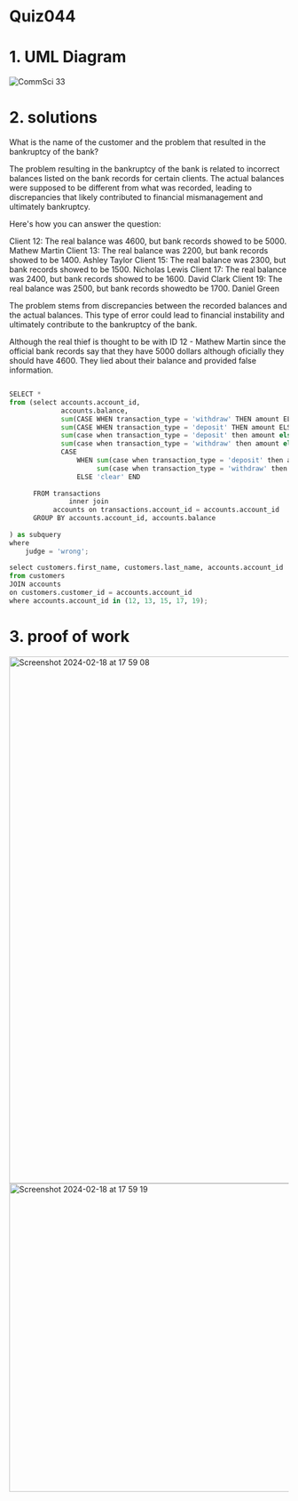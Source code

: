 # Quiz044



# 1. UML Diagram


![CommSci 33](https://github.com/Rokyyz/Unit3/assets/134658259/20b501b9-75cb-4227-87a4-723180f26c12)


# 2. solutions

What is the name of the customer and the problem that resulted in the bankruptcy of the bank?

The problem resulting in the bankruptcy of the bank is related to incorrect balances listed on the bank records for certain clients. The actual balances were supposed to be different from what was recorded, leading to discrepancies that likely contributed to financial mismanagement and ultimately bankruptcy.

Here's how you can answer the question:

Client 12: The real balance was 4600, but bank records showed to be 5000. Mathew Martin
Client 13: The real balance was 2200, but bank records showed to be 1400. Ashley Taylor
Client 15: The real balance was 2300, but bank records showed to be 1500. Nicholas Lewis
Client 17: The real balance was 2400, but bank records showed to be 1600. David Clark
Client 19: The real balance was 2500, but bank records showedto be 1700. Daniel Green


The problem stems from discrepancies between the recorded balances and the actual balances. This type of error could lead to financial instability and ultimately contribute to the bankruptcy of the bank.

Although the real thief is thought to be with ID 12 - Mathew Martin since the official bank records say that they have 5000 dollars although oficially they should have 4600. They lied about their balance and provided false information.

```.py

SELECT *                                                                                                                                                                                                                                                  
from (select accounts.account_id,                                                                                                                                                                                                                         
             accounts.balance,                                                                                                                                                                                                                            
             sum(CASE WHEN transaction_type = 'withdraw' THEN amount ELSE 0 END) AS withdraw,                                                                                                                                                             
             sum(CASE WHEN transaction_type = 'deposit' THEN amount ELSE 0 END)  AS deposit,                                                                                                                                                              
             sum(case when transaction_type = 'deposit' then amount else 0 end) -                                                                                                                                                                         
             sum(case when transaction_type = 'withdraw' then amount else 0 end) as real_balance,                                                                                                                                                         
             CASE                                                                                                                                                                                                                                         
                 WHEN sum(case when transaction_type = 'deposit' then amount else 0 end) -                                                                                                                                                                
                      sum(case when transaction_type = 'withdraw' then amount else 0 end) != balance THEN 'wrong'                                                                                                                                         
                 ELSE 'clear' END                                                AS 'judge'                                                                                                                                                               
                                                                                                                                                                                                                                                          
      FROM transactions                                                                                                                                                                                                                                   
               inner join                                                                                                                                                                                                                                 
           accounts on transactions.account_id = accounts.account_id                                                                                                                                                                                      
      GROUP BY accounts.account_id, accounts.balance                                                                                                                                                                                                      
                                                                                                                                                                                                                                                          
) as subquery                                                                                                                                                                                                                                             
where                                                                                                                                                                                                                                                     
    judge = 'wrong';                                                                                                                                                                                                                                      
                                                                                                                                                                                                                                                          
select customers.first_name, customers.last_name, accounts.account_id                                                                                                                                                                                     
from customers                                                                                                                                                                                                                                            
JOIN accounts                                                                                                                                                                                                                                             
on customers.customer_id = accounts.account_id                                                                                                                                                                                                            
where accounts.account_id in (12, 13, 15, 17, 19);                                                                                                                                                                                                        
```


# 3. proof of work
<img width="948" alt="Screenshot 2024-02-18 at 17 59 08" src="https://github.com/Rokyyz/Unit3/assets/134658259/c03a86e3-b50c-40f5-ad0c-6166ff82c267">
<img width="555" alt="Screenshot 2024-02-18 at 17 59 19" src="https://github.com/Rokyyz/Unit3/assets/134658259/4b6e39c6-bc30-4ff7-8fbd-140457362a6d">


